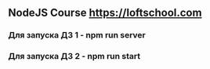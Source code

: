 ## NodeJS Course https://loftschool.com

### Для запуска ДЗ 1 - npm run server
### Для запуска ДЗ 2 - npm run start